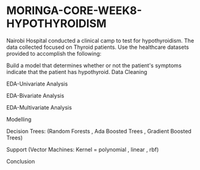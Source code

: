 # MORINGA-CORE-WEEK8-HYPOTHYROIDISM
Nairobi Hospital conducted a clinical camp to test for hypothyroidism. The data collected focused on Thyroid patients. Use the healthcare datasets provided to accomplish the following:  

Build a model that determines whether or not the patient's symptoms indicate that the patient has hypothyroid.
Data Cleaning

EDA-Univariate Analysis

EDA-Bivariate Analysis

EDA-Multivariate Analysis

Modelling

Decision Trees: 
(Random Forests , Ada Boosted Trees , Gradient Boosted Trees)

Support (Vector Machines: Kernel = polynomial , linear , rbf)

Conclusion
